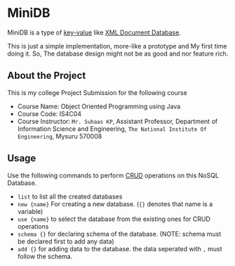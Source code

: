# MiniDB

MiniDB is a type of [key-value](https://en.wikipedia.org/wiki/Key%E2%80%93value_database) like [XML Document Database](https://en.wikipedia.org/wiki/XML_database).

This is just a simple implementation, more-like a prototype and My first time doing it. So, The database design might not be as good and nor feature rich.

## About the Project

This is my college Project Submission for the following course

- Course Name: Object Oriented Programming using Java
- Course Code: IS4C04
- Course Instructor: `Mr. Suhaas KP`, Assistant Professor, Department of Information Science and Engineering, `The National Institute Of Engineering`, Mysuru 570008

## Usage

Use the following commands to perform [CRUD](https://en.wikipedia.org/wiki/Create,_read,_update_and_delete) operations on this NoSQL Database.

- `list` to list all the created databases
- `new {name}` For creating a new database. (`{}` denotes that name is a variable)
- `use {name}` to select the database from the existing ones for CRUD operations
- `schema {}` for declaring schema of the database. (NOTE: schema must be declared first to add any data)
- `add {}` for adding data to the database. the data seperated with `,` must follow the schema.
